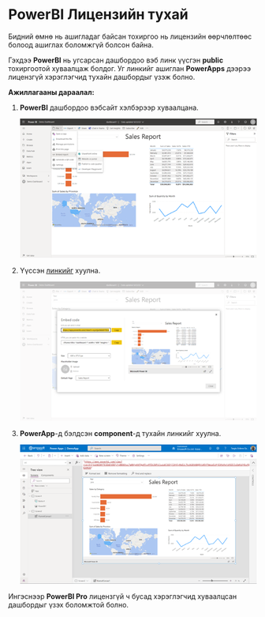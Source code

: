 # PowerBI Лицензийн тухай 

Бидний өмнө нь ашигладаг байсан тохиргоо нь лицензийн өөрчлөлтөөс болоод ашиглах боломжгүй болсон байна.
 
Гэхдээ **PowerBI** нь угсарсан дашбордоо вэб линк үүсгэн **public** тохиргоотой хуваалцаж болдог. Уг линкийг ашиглан **PowerApps** дээрээ лицензгүй хэрэглэгчид тухайн дашбордыг үзэж болно.

**Ажиллагааны дараалал:**

1.  **PowerBI** дашбордоо вэбсайт хэлбэрээр хуваалцана.

    ![alt text](media/webshare.png "Components icon")
    

2.  Үүссэн [линкийг](https://app.powerbi.com/view?r=eyJrIjoiNGI0YTE3ZmEtOGYyYy00OGYwLTg0NjgtNTQwNTcxMTZkZGFkIiwidCI6IjJlNjIyMWI2LTkzN2EtNDQ5Yi05YTNmLWIzMjI3MzMxYzM3ZCIsImMiOjEwfQ%3D%3D) хуулна.

    ![alt text](media/weblink.png "Components icon")
    

3.  **PowerApp**-д бэлдсэн **component**-д тухайн линкийг хуулна.

    ![alt text](media/powerapp.png "Components icon")
    
    
Ингэснээр **PowerBI Pro** лицензгүй ч бусад хэрэглэгчид хуваалцсан дашбордыг үзэх боломжтой болно.
